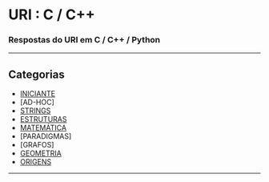 
# URI : C / C++

### Respostas do URI em C / C++ / Python

---

## Categorias

* [INICIANTE](https://github.com/alissonalbuquerque/URI-C_CPP/tree/master/iniciante)
* [AD-HOC]
* [STRINGS](https://github.com/alissonalbuquerque/URI-C_CPP/tree/master/strings)
* [ESTRUTURAS](https://github.com/alissonalbuquerque/URI-C_CPP/tree/master/estruturas)
* [MATEMÁTICA](https://github.com/alissonalbuquerque/URI-C_CPP/tree/master/matematica)
* [PARADIGMAS]
* [GRAFOS]
* [GEOMETRIA](https://github.com/alissonalbuquerque/URI-C_CPP/tree/master/geometria)
* [ORIGENS](https://github.com/alissonalbuquerque/URI-C_CPP/tree/master/origens)

---
